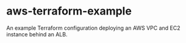 # aws-terraform-example
An example Terraform configuration deploying an AWS VPC and EC2 instance behind an ALB.
